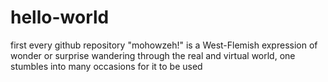 # hello-world
first every github repository
"mohowzeh!" is a West-Flemish expression of wonder or surprise
wandering through the real and virtual world, one stumbles into many occasions for it to be used
